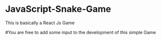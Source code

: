 # JavaScript-Snake-Game
This is basically a React Js Game

#You are free to add some input to the development of this simple Game

